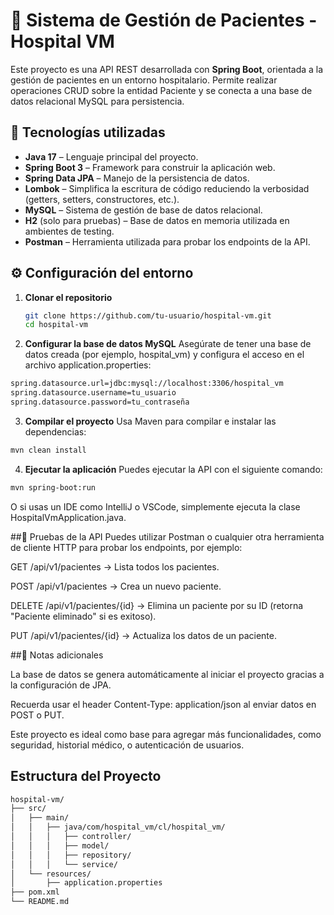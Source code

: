 # 🏥 Sistema de Gestión de Pacientes - Hospital VM

Este proyecto es una API REST desarrollada con **Spring Boot**, orientada a la gestión de pacientes en un entorno hospitalario. 
Permite realizar operaciones CRUD sobre la entidad Paciente y se conecta a una base de datos relacional MySQL para persistencia.

## 🚀 Tecnologías utilizadas

- **Java 17** – Lenguaje principal del proyecto.
- **Spring Boot 3** – Framework para construir la aplicación web.
- **Spring Data JPA** – Manejo de la persistencia de datos.
- **Lombok** – Simplifica la escritura de código reduciendo la verbosidad (getters, setters, constructores, etc.).
- **MySQL** – Sistema de gestión de base de datos relacional.
- **H2** (solo para pruebas) – Base de datos en memoria utilizada en ambientes de testing.
- **Postman** – Herramienta utilizada para probar los endpoints de la API.

## ⚙️ Configuración del entorno

1. **Clonar el repositorio**  
   ```bash
   git clone https://github.com/tu-usuario/hospital-vm.git
   cd hospital-vm
   ```

2. **Configurar la base de datos MySQL**
Asegúrate de tener una base de datos creada (por ejemplo, hospital_vm)
y configura el acceso en el archivo application.properties:

```bash
spring.datasource.url=jdbc:mysql://localhost:3306/hospital_vm
spring.datasource.username=tu_usuario
spring.datasource.password=tu_contraseña
   ```
3. **Compilar el proyecto**
Usa Maven para compilar e instalar las dependencias:

```bash
mvn clean install
   ```
4. **Ejecutar la aplicación**
Puedes ejecutar la API con el siguiente comando:

```bash
mvn spring-boot:run
   ```
O si usas un IDE como IntelliJ o VSCode, simplemente ejecuta la clase HospitalVmApplication.java.

##🧪 Pruebas de la API
Puedes utilizar Postman o cualquier otra herramienta de cliente HTTP para probar los endpoints, por ejemplo:


GET /api/v1/pacientes → Lista todos los pacientes.

POST /api/v1/pacientes → Crea un nuevo paciente.

DELETE /api/v1/pacientes/{id} → Elimina un paciente por su ID (retorna "Paciente eliminado" si es exitoso).

PUT /api/v1/pacientes/{id} → Actualiza los datos de un paciente.



##📌 Notas adicionales

La base de datos se genera automáticamente al iniciar el proyecto gracias a la configuración de JPA.

Recuerda usar el header Content-Type: application/json al enviar datos en POST o PUT.

Este proyecto es ideal como base para agregar más funcionalidades, como seguridad, historial médico, o autenticación de usuarios.


## Estructura del Proyecto
```bash
hospital-vm/
├── src/
│   ├── main/
│   │   ├── java/com/hospital_vm/cl/hospital_vm/
│   │   │   ├── controller/
│   │   │   ├── model/
│   │   │   ├── repository/
│   │   │   └── service/
│   └── resources/
│       ├── application.properties
├── pom.xml
└── README.md
```
